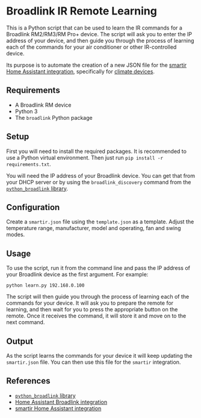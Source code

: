 # Broadlink IR Remote Learning

This is a Python script that can be used to learn the IR commands for a Broadlink RM2/RM3/RM Pro+ device.
The script will ask you to enter the IP address of your device, and then guide you through the process of 
learning each of the commands for your air conditioner or other IR-controlled device.

Its purpose is to automate the creation of a new JSON file for the 
[smartir Home Assistant integration](https://github.com/smartHomeHub/SmartIR), specifically for
[climate devices](https://github.com/smartHomeHub/SmartIR/blob/master/docs/CLIMATE.md).

## Requirements

- A Broadlink RM device
- Python 3
- The `broadlink` Python package

## Setup

First you will need to install the required packages. It is recommended to use a Python virtual environment.
Then just run `pip install -r requirements.txt`.

You will need the IP address of your Broadlink device. You can get that from your DHCP server or by
using the `broadlink_discovery` command from the 
[`python_broadlink` library](https://github.com/mjg59/python-broadlink/tree/master/cli).

## Configuration

Create a `smartir.json` file using the `template.json` as a template. Adjust the temperature range, 
manufacturer, model and operating, fan and swing modes.

## Usage

To use the script, run it from the command line and pass the IP address of your Broadlink device as the 
first argument. For example:

``
python learn.py 192.168.0.100
``

The script will then guide you through the process of learning each of the commands for your device. It will 
ask you to prepare the remote for learning, and then wait for you to press the appropriate button on the 
remote. Once it receives the command, it will store it and move on to the next command.

## Output

As the script learns the commands for your device it will keep updating the `smartir.json` file. You
can then use this file for the `smartir` integration.

## References

* [`python_broadlink` library](https://github.com/mjg59/python-broadlink/)
* [Home Assistant Broadlink integration](https://www.home-assistant.io/integrations/broadlink/)
* [smartir Home Assistant integration](https://github.com/smartHomeHub/SmartIR)
